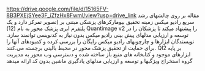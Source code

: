 https://drive.google.com/file/d/15165FV-8B3PXEjSYee3F_iZfzHx8Fwml/view?usp=drive_link
مقاله بر روی چالشهای رشد سریع رادیو میکس زمینه تحقیق بیومارکرهای پزشکی مبتنی بر (تصویر تمرکز دارد و یک پلتفرم ابری پزشک محور به نام (12) Quantimage v2 را پیشنهاد میکند تا پزشکان را در توسعه و ارزیابی مدلهای پیش بینی رادیو میکس بدون نیاز به کدنویسی توانمند سازد. نویسندگان ابزارها و چارچوبهای رادیو میکس رایگان را بررسی کرده و کمبودهای آنها را برای حمایت از تحقیق پزشک محور در محیط بالینی برجسته می.کنند. QI2 بر پایه ابزارهای موجود و کتابخانه های منبع باز ساخته شده و دسترسی وب محور به مدیریت گروه استخراج ویژگیها و توسعه و ارزیابی مدلهای یادگیری ماشین بدون کد ارائه میدهد
